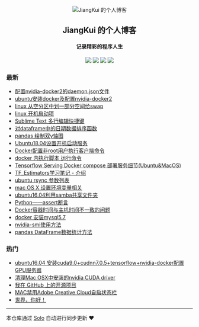 <p align="center"><img alt="JiangKui 的个人博客" src="https://static.b3log.org/images/brand/solo-32.png"></p><h2 align="center">
JiangKui 的个人博客
</h2>

<h4 align="center">记录精彩的程序人生</h4>
<p align="center"><a title="JiangKui 的个人博客" target="_blank" href="https://github.com/JiangKui007/solo-blog"><img src="https://img.shields.io/github/last-commit/JiangKui007/solo-blog.svg?style=flat-square&color=FF9900"></a>
<a title="GitHub repo size in bytes" target="_blank" href="https://github.com/JiangKui007/solo-blog"><img src="https://img.shields.io/github/repo-size/JiangKui007/solo-blog.svg?style=flat-square"></a>
<a title="Solo Version" target="_blank" href="https://github.com/b3log/solo/releases"><img src="https://img.shields.io/badge/solo-3.6.2-f1e05a.svg?style=flat-square&color=blueviolet"></a>
<a title="Hits" target="_blank" href="https://github.com/b3log/hits"><img src="https://hits.b3log.org/JiangKui007/solo-blog.svg"></a></p>

### 最新

* [配置nvidia-docker2的daemon.json文件](http://www.yunzhongmoke.com/articles/2019/08/19/1566204178750.html)
* [ubuntu安装docker及配置nvidia-docker2](http://www.yunzhongmoke.com/articles/2019/08/19/1566203803236.html)
* [linux 从空分区中划一部分空间给swap](http://www.yunzhongmoke.com/articles/2019/08/16/1565936952941.html)
* [linux 开机启动项](http://www.yunzhongmoke.com/articles/2019/08/16/1565936379412.html)
* [Sublime Text 多行编辑快捷键](http://www.yunzhongmoke.com/articles/2019/08/15/1565854004955.html)
* [对dataframe中的日期数据排序函数](http://www.yunzhongmoke.com/articles/2019/08/14/1565771623709.html)
* [pandas 绘制双y轴图](http://www.yunzhongmoke.com/articles/2019/08/13/1565682439720.html)
* [Ubuntu18.04设置开机启动服务](http://www.yunzhongmoke.com/articles/2019/07/30/1564460357102.html)
* [Docker配置非root用户执行客户端命令](http://www.yunzhongmoke.com/articles/2019/07/30/1564460200137.html)
* [docker 内执行脚本 运行命令](http://www.yunzhongmoke.com/articles/2019/06/26/1561551250964.html)
* [Tensorflow Serving Docker compose 部署服务细节(Ubuntu&MacOS)](http://www.yunzhongmoke.com/articles/2019/06/26/1561551101511.html)
* [TF_Estimators学习笔记 - 介绍](http://www.yunzhongmoke.com/articles/2019/06/13/1560437453784.html)
* [ubuntu rsync 参数列表](http://www.yunzhongmoke.com/articles/2019/06/13/1560437310813.html)
* [mac OS X 设置环境变量相关](http://www.yunzhongmoke.com/articles/2019/06/13/1560437245919.html)
* [ubuntu16.04利用samba共享文件夹](http://www.yunzhongmoke.com/articles/2019/06/13/1560437087491.html)
* [Python——assert断言](http://www.yunzhongmoke.com/articles/2019/06/13/1560437003095.html)
* [Docker容器时间与主机时间不一致的问题](http://www.yunzhongmoke.com/articles/2019/06/13/1560436975488.html)
* [docker 安装mysql5.7](http://www.yunzhongmoke.com/articles/2019/06/13/1560436912278.html)
* [nvidia-smi使用方法](http://www.yunzhongmoke.com/articles/2019/06/13/1560436865825.html)
* [pandas DataFrame数据统计方法](http://www.yunzhongmoke.com/articles/2019/06/13/1560436835863.html)

### 热门

* [ubuntu16.04 安装cuda9.0+cudnn7.0.5+tensorflow+nvidia-docker配置GPU服务器](http://www.yunzhongmoke.com/articles/2019/06/13/1560436747075.html)
* [清理Mac OSX中安装的nvidia CUDA driver](http://www.yunzhongmoke.com/articles/2019/06/13/1560435197588.html)
* [我在 GitHub 上的开源项目](http://www.yunzhongmoke.com/my-github-repos)
* [MAC禁用Adobe Creative Cloud自启状态栏](http://www.yunzhongmoke.com/articles/2019/06/13/1560435251908.html)
* [世界，你好！](http://www.yunzhongmoke.com/hello-solo)



---

本仓库通过 [Solo](https://github.com/b3log/solo) 自动进行同步更新 ❤️ 